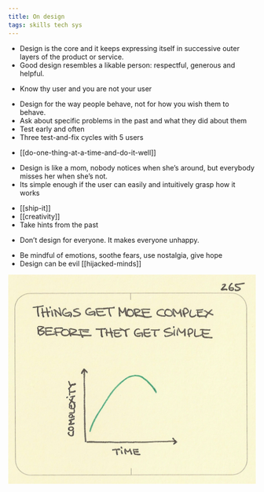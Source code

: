 ```yaml
---
title: On design
tags: skills tech sys
---
```


- Design is the core and it keeps expressing itself in successive outer layers of the product or service.
- Good design resembles a likable person: respectful, generous and helpful.

* Know thy user and you are not your user

- Design for the way people behave, not for how you wish them to behave.
- Ask about specific problems in the past and what they did about them
- Test early and often
- Three test-and-fix cycles with 5 users

* [[do-one-thing-at-a-time-and-do-it-well]]

- Design is like a mom, nobody notices when she’s around, but everybody misses her when she’s not.
- Its simple enough if the user can easily and intuitively grasp how it works

* [[ship-it]]
* [[creativity]]
* Take hints from the past

- Don’t design for everyone. It makes everyone unhappy.

* Be mindful of emotions, soothe fears, use nostalgia, give hope
* Design can be evil [[hijacked-minds]]

![](/static/img/complex-before-simple.jpeg)
